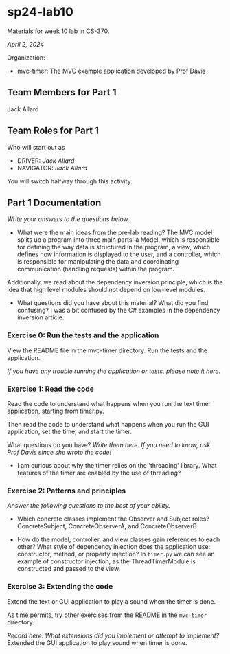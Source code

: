 # sp24-lab10
Materials for week 10 lab in CS-370.

_April 2, 2024_

Organization:
* mvc-timer: The MVC example application developed by Prof Davis

## Team Members for Part 1
Jack Allard

## Team Roles for Part 1
Who will start out as
* DRIVER: _Jack Allard_
* NAVIGATOR: _Jack Allard_

You will switch halfway through this activity.

## Part 1 Documentation

_Write your answers to the questions below._

* What were the main ideas from the pre-lab reading?
The MVC model splits up a program into three main parts: a Model, which is responsible for defining the way data is structured in the program, a view, which defines how information is displayed to the user, and a controller, which is responsible for manipulating the data and coordinating communication (handling requests) within the program.

Additionally, we read about the dependency inversion principle, which is the idea that high level modules should not depend on low-level modules.

* What questions did you have about this material? What did you find confusing?
I was a bit confused by the C# examples in the dependency inversion article.

### Exercise 0: Run the tests and the application
View the README file in the mvc-timer directory. Run the tests and the application.

_If you have any trouble running the application or tests, please note it here._

### Exercise 1: Read the code
Read the code to understand what happens when you run the text timer application, starting from timer.py. 

Then read the code to understand what happens when you run the GUI application, set the time, and start the timer.

What questions do you have? _Write them here. If you need to know, ask Prof Davis since she wrote the code!_
- I am curious about why the timer relies on the 'threading' library. What features of the timer are enabled by the use of threading?

### Exercise 2: Patterns and principles
_Answer the following questions to the best of your ability._
* Which concrete classes implement the Observer and Subject roles?
ConcreteSubject, ConcreteObserverA, and ConcreteObserverB

* How do the model, controller, and view classes gain references to each other? What style of dependency injection does the application use: constructor, method, or property injection?
In `timer.py` we can see an example of constructor injection, as the ThreadTimerModule is constructed and passed to the view.

### Exercise 3: Extending the code
Extend the text or GUI application to play a sound when the timer is done.

As time permits, try other exercises from the README in the `mvc-timer` directory.

_Record here: What extensions did you implement or attempt to implement?_
Extended the GUI application to play sound when timer is done.
